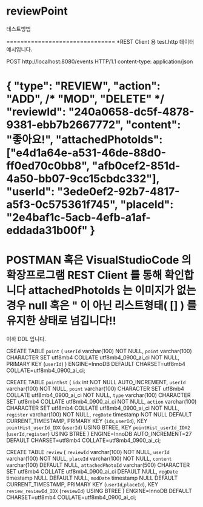 # reviewPoint
테스트방법

=============================== *REST Client 용   test.http 데이터 예시입니다.

POST http://localhost:8080/events HTTP/1.1
content-type: application/json

{
"type": "REVIEW",
"action": "ADD", /* "MOD", "DELETE" */
"reviewId": "240a0658-dc5f-4878-9381-ebb7b2667772",
"content": "좋아요!",
"attachedPhotoIds": ["e4d1a64e-a531-46de-88d0-ff0ed70c0bb8", "afb0cef2-851d-4a50-bb07-9cc15cbdc332"],
"userId": "3ede0ef2-92b7-4817-a5f3-0c575361f745",
"placeId": "2e4baf1c-5acb-4efb-a1af-eddada31b00f"
}
=====================================================================

POSTMAN   혹은  VisualStudioCode 의 확장프로그램 REST Client 를 통해  확인합니다
attachedPhotoIds 는  이미지가 없는 경우 null  혹은 " 이 아닌 리스트형태( []  ) 를 유지한 상태로 넘깁니다!!
=====================================================================================
이하  DDL 입니다. 

CREATE TABLE `point` (
  `userId` varchar(100) NOT NULL,
  `point` varchar(100) CHARACTER SET utf8mb4 COLLATE utf8mb4_0900_ai_ci NOT NULL,
  PRIMARY KEY (`userId`)
) ENGINE=InnoDB DEFAULT CHARSET=utf8mb4 COLLATE=utf8mb4_0900_ai_ci;


CREATE TABLE `pointhst` (
  `idx` int NOT NULL AUTO_INCREMENT,
  `userId` varchar(100) NOT NULL,
  `point` varchar(100) CHARACTER SET utf8mb4 COLLATE utf8mb4_0900_ai_ci NOT NULL,
  `type` varchar(100) CHARACTER SET utf8mb4 COLLATE utf8mb4_0900_ai_ci NOT NULL,
  `action` varchar(100) CHARACTER SET utf8mb4 COLLATE utf8mb4_0900_ai_ci NOT NULL,
  `register` varchar(100) NOT NULL,
  `regDate` timestamp NOT NULL DEFAULT CURRENT_TIMESTAMP,
  PRIMARY KEY (`idx`,`userId`),
  KEY `pointHist_userId_IDX` (`userId`) USING BTREE,
  KEY `pointHist_userId_IDX2` (`userId`,`register`) USING BTREE
) ENGINE=InnoDB AUTO_INCREMENT=27 DEFAULT CHARSET=utf8mb4 COLLATE=utf8mb4_0900_ai_ci;



CREATE TABLE `review` (
  `reviewId` varchar(100) NOT NULL,
  `userId` varchar(100) NOT NULL,
  `placeId` varchar(100) NOT NULL,
  `content` varchar(100) DEFAULT NULL,
  `attachedPhotoId` varchar(500) CHARACTER SET utf8mb4 COLLATE utf8mb4_0900_ai_ci DEFAULT NULL,
  `regDate` timestamp NULL DEFAULT NULL,
  `modDate` timestamp NULL DEFAULT CURRENT_TIMESTAMP,
  PRIMARY KEY (`userId`,`placeId`),
  KEY `review_reviewId_IDX` (`reviewId`) USING BTREE
) ENGINE=InnoDB DEFAULT CHARSET=utf8mb4 COLLATE=utf8mb4_0900_ai_ci;
